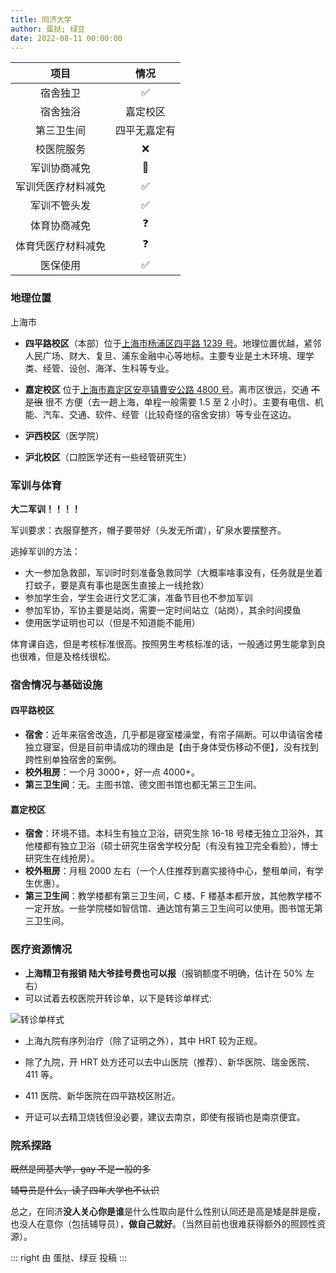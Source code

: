 ```yaml
---
title: 同济大学
author: 蛋挞; 绿豆
date: 2022-08-11 00:00:00
---
```


|项目|情况|
|:---:|:---:|
|宿舍独卫|✅|
|宿舍独浴|嘉定校区|
|第三卫生间|四平无嘉定有|
|校医院服务|❌|
|军训协商减免|🤔|
|军训凭医疗材料减免|✅|
|军训不管头发|✅|
|体育协商减免|❓|
|体育凭医疗材料减免|❓|
|医保使用|✅|

### 地理位置

上海市

- **四平路校区**（本部）位于[上海市杨浦区四平路 1239 号](https://amap.com/place/B00155K8FL)。地理位置优越，紧邻人民广场、财大、复旦、浦东金融中心等地标。主要专业是土木环境、理学类、经管、设创、海洋、生科等专业。

- **嘉定校区** 位于[上海市嘉定区安亭镇曹安公路 4800 号](https://amap.com/place/B00155HU50)。离市区很远，交通 ~~不是很~~ 很不 方便（去一趟上海，单程一般需要 1.5 至 2 小时）。主要有电信、机能、汽车、交通、软件、经管（比较奇怪的宿舍安排）等专业在这边。

- **沪西校区**（医学院）

- **沪北校区**（口腔医学还有一些经管研究生）

### 军训与体育

**大二军训！！！！**

军训要求：衣服穿整齐，帽子要带好（头发无所谓），矿泉水要摆整齐。

逃掉军训的方法：

- 大一参加急救部，军训时时刻准备急救同学（大概率啥事没有，任务就是坐着打蚊子，要是真有事也是医生直接上一线抢救）
- 参加学生会，学生会进行文艺汇演，准备节目也不参加军训
- 参加军协，军协主要是站岗，需要一定时间站立（站岗），其余时间摸鱼
- 使用医学证明也可以（但是不知道能不能用）

体育课自选，但是考核标准很高。按照男生考核标准的话，一般通过男生能拿到良也很难，但是及格线很松。

### 宿舍情况与基础设施

#### 四平路校区

- **宿舍**：近年来宿舍改造，几乎都是寝室楼澡堂，有帘子隔断。可以申请宿舍楼独立寝室，但是目前申请成功的理由是【由于身体受伤移动不便】，没有找到跨性别单独宿舍的案例。
- **校外租房**：一个月 3000+，好一点 4000+。
- **第三卫生间**：无。主图书馆、德文图书馆也都无第三卫生间。

#### 嘉定校区

- **宿舍**：环境不错。本科生有独立卫浴，研究生除 16-18 号楼无独立卫浴外，其他楼都有独立卫浴（硕士研究生宿舍学校分配（有没有独卫完全看脸），博士研究生在线抢房）。
- **校外租房**：月租 2000 左右（一个人住推荐到嘉实接待中心，整租单间，有学生优惠）。
- **第三卫生间**：教学楼都有第三卫生间，C 楼、F 楼基本都开放，其他教学楼不一定开放。一些学院楼如智信馆、通达馆有第三卫生间可以使用。图书馆无第三卫生间。

### 医疗资源情况

- **上海精卫有报销 陆大爷挂号费也可以报**（报销额度不明确，估计在 50% 左右）
- 可以试着去校医院开转诊单，以下是转诊单样式:

![转诊单样式](/campus/TONGJI_treatment.jpg)

- 上海九院有序列治疗（除了证明之外），其中 HRT 较为正规。
- 除了九院，开 HRT 处方还可以去中山医院（推荐）、新华医院、瑞金医院、411 等。
- 411 医院、新华医院在四平路校区附近。

- 开证可以去精卫烧钱但没必要，建议去南京，即使有报销也是南京便宜。

### 院系探路

~~既然是同基大学，gay 不是一般的多~~

~~辅导员是什么，读了四年大学也不认识~~

总之，在同济**没人关心你是谁**是什么性取向是什么性别认同还是高是矮是胖是瘦，也没人在意你（包括辅导员），**做自己就好**。（当然目前也很难获得额外的照顾性资源）。

::: right
由 蛋挞、绿豆 投稿
:::
